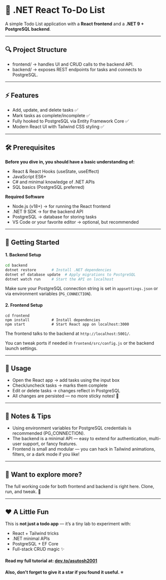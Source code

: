 # 📝 .NET React To-Do List
A simple Todo List application with a **React frontend** and a **.NET 9 + PostgreSQL backend**.

---

## 🔍 Project Structure
- frontend/ → handles UI and CRUD calls to the backend API.
- backend/ → exposes REST endpoints for tasks and connects to PostgreSQL.

---

## ⚡ Features
- Add, update, and delete tasks ✅
- Mark tasks as complete/incomplete ✅
- Fully hooked to PostgreSQL via Entity Framework Core ✅
- Modern React UI with Tailwind CSS styling ✅

---

## 🛠 Prerequisites
**Before you dive in, you should have a basic understanding of:**
- React & React Hooks (useState, useEffect)
- JavaScript ES6+
- C# and minimal knowledge of .NET APIs
- SQL basics (PostgreSQL preferred)

**Required Software**
- Node.js (v18+) → for running the React frontend
- .NET 9 SDK → for the backend API
- PostgreSQL → database for storing tasks
- VS Code or your favorite editor → optional, but recommended

---

## 🚀 Getting Started
#### 1. Backend Setup
```bash
cd backend
dotnet restore       # Install .NET dependencies
dotnet ef database update  # Apply migrations to PostgreSQL
dotnet watch run     # Start the API on localhost
```

Make sure your PostgreSQL connection string is set in `appsettings.json` or via environment variables (`PG_CONNECTION`).

#### 2. Frontend Setup
```
cd frontend
npm install          # Install dependencies
npm start            # Start React app on localhost:3000
```

The frontend talks to the backend at `http://localhost:5001/`.

You can tweak ports if needed in `frontend/src/config.js` or the backend launch settings.

---

## 📂 Usage
- Open the React app → add tasks using the input box
- Check/uncheck tasks → marks them complete
- Edit or delete tasks → changes reflect in PostgreSQL
- All changes are persisted — no more sticky notes! 📝

---

## 🧩 Notes & Tips
- Using environment variables for PostgreSQL credentials is recommended (PG_CONNECTION).
- The backend is a minimal API — easy to extend for authentication, multi-user support, or fancy features.
- Frontend is small and modular — you can hack in Tailwind animations, filters, or a dark mode if you like!

---

## 📌 Want to explore more?

The full working code for both frontend and backend is right here.
Clone, run, and tweak. 🚀

---

## ❤️ A Little Fun

This is **not just a todo app** — it’s a tiny lab to experiment with:
- React + Tailwind tricks
- .NET minimal APIs
- PostgreSQL + EF Core
- Full-stack CRUD magic ✨

#### Read my full tutorial at: [dev.to/asutosh2001](https://dev.to/asutosh2001)
#### Also, don't forget to give it a star if you found it useful. ⭐
